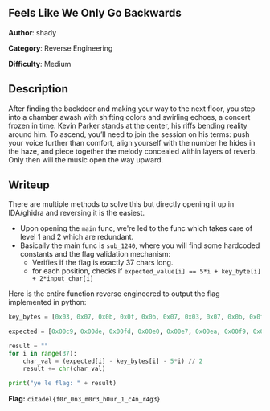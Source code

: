 ## Feels Like We Only Go Backwards

**Author**: shady

**Category**: Reverse Engineering

**Difficulty**: Medium

## Description

After finding the backdoor and making your way to the next floor, you step into a chamber awash with shifting colors and swirling echoes, a concert frozen in time. Kevin Parker stands at the center, his riffs bending reality around him. To ascend, you’ll need to join the session on his terms: push your voice further than comfort, align yourself with the number he hides in the haze, and piece together the melody concealed within layers of reverb. Only then will the music open the way upward.

## Writeup

There are multiple methods to solve this but directly opening it up in IDA/ghidra and reversing it is the easiest. 

* Upon opening the `main` func, we're led to the func which takes care of level 1 and 2 which are redundant.
* Basically the main func is `sub_1240`, where you will find some hardcoded constants and the flag validation mechanism:
    * Verifies if the flag is exactly 37 chars long.
    * for each position, checks if 
    `expected_value[i] == 5*i + key_byte[i] + 2*input_char[i]`


Here is the entire function reverse engineered to output the flag implemented in python:

```python
key_bytes = [0x03, 0x07, 0x0b, 0x0f, 0x0b, 0x07, 0x03, 0x07, 0x0b, 0x0f, 0x0b, 0x07, 0x03, 0x07, 0x0b, 0x0f, 0x0b, 0x07, 0x03, 0x07, 0x0b, 0x0f, 0x0b, 0x07, 0x03, 0x07, 0x0b, 0x0f, 0x0b, 0x07, 0x03, 0x07, 0x0b, 0x0f, 0x0b, 0x07, 0x03]

expected = [0x00c9, 0x00de, 0x00fd, 0x00e0, 0x00e7, 0x00ea, 0x00f9, 0x0120, 0x00ff, 0x009c, 0x0121, 0x00fc, 0x009f, 0x0124, 0x00b7, 0x0118, 0x0135, 0x00bc, 0x0141, 0x00cc, 0x012d, 0x0148, 0x00d9, 0x0164, 0x015f, 0x0142, 0x00ef, 0x0154, 0x015d, 0x0100, 0x0175, 0x0160, 0x018f, 0x011c, 0x0183, 0x011c, 0x01b1]

result = ""
for i in range(37):
    char_val = (expected[i] - key_bytes[i] - 5*i) // 2
    result += chr(char_val)

print("ye le flag: " + result)
```

**Flag:** `citadel{f0r_0n3_m0r3_h0ur_1_c4n_r4g3}`


    




